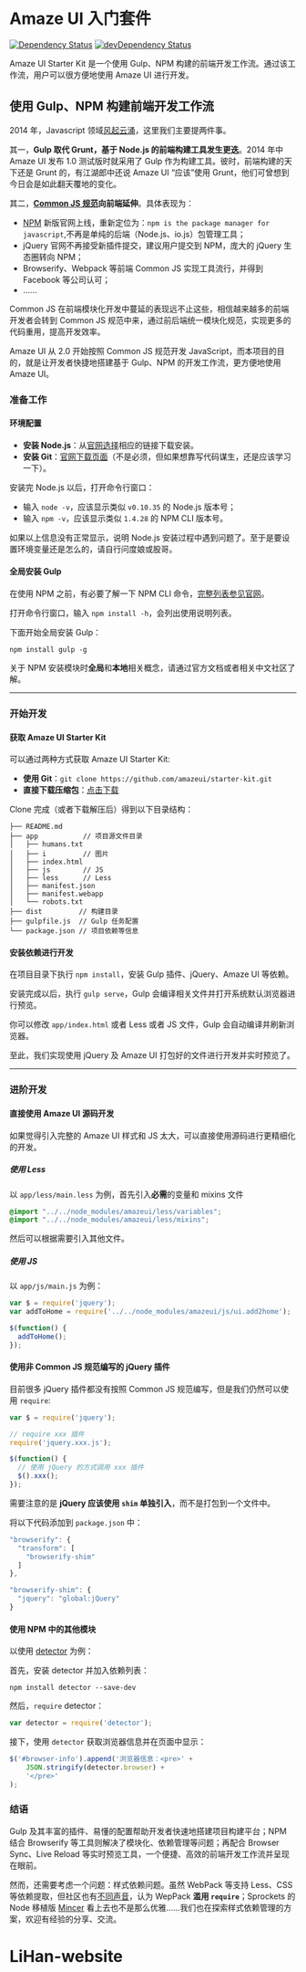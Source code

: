 # Amaze UI 入门套件

[![Dependency Status](https://img.shields.io/david/amazeui/starter-kit.svg?style=flat-square)](https://david-dm.org/amazeui/starter-kit)
[![devDependency Status](https://img.shields.io/david/dev/amazeui/starter-kit.svg?style=flat-square)](https://david-dm.org/amazeui/starter-kit#info=devDependencies)

Amaze UI Starter Kit 是一个使用 Gulp、NPM 构建的前端开发工作流。通过该工作流，用户可以很方便地使用 Amaze UI 进行开发。

## 使用 Gulp、NPM 构建前端开发工作流

2014 年，Javascript 领域[风起云涌](http://www.infoq.com/news/2014/12/javascript-review-2014)，这里我们主要提两件事。

其一，**Gulp 取代 Grunt，基于 Node.js 的前端构建工具发生更迭**。2014 年中 Amaze UI 发布 1.0 测试版时就采用了 Gulp 作为构建工具。彼时，前端构建的天下还是 Grunt 的，有江湖郎中还说 Amaze UI “应该”使用 Grunt，他们可曾想到今日会是如此翻天覆地的变化。

其二，**[Common JS 规范](http://wiki.commonjs.org/wiki/CommonJS)向前端延伸**。具体表现为：

- [NPM](https://www.npmjs.com) 新版官网上线，重新定位为：`npm is the package manager for javascript`,不再是单纯的后端（Node.js、io.js）包管理工具；
- jQuery 官网不再接受新插件提交，建议用户提交到 NPM，庞大的 jQuery 生态圈转向 NPM；
- Browserify、Webpack 等前端 Common JS 实现工具流行，并得到 Facebook 等公司认可；
- ……

Common JS 在前端模块化开发中蔓延的表现远不止这些，相信越来越多的前端开发者会转到 Common JS 规范中来，通过前后端统一模块化规范，实现更多的代码重用，提高开发效率。

Amaze UI 从 2.0 开始按照 Common JS 规范开发 JavaScript，而本项目的目的，就是让开发者快捷地搭建基于 Gulp、NPM 的开发工作流，更方便地使用 Amaze UI。

### 准备工作

#### 环境配置

- **安装 Node.js**：从[官网选择](http://nodejs.org/download/)相应的链接下载安装。
- **安装 Git**：[官网下载页面](http://git-scm.com/downloads)（不是必须，但如果想靠写代码谋生，还是应该学习一下）。

安装完 Node.js 以后，打开命令行窗口：

- 输入 `node -v`，应该显示类似 `v0.10.35` 的 Node.js 版本号；
- 输入 `npm -v`，应该显示类似 `1.4.28` 的 NPM CLI 版本号。

如果以上信息没有正常显示，说明 Node.js 安装过程中遇到问题了。至于是要设置环境变量还是怎么的，请自行问度娘或股哥。

#### 全局安装 Gulp

在使用 NPM 之前，有必要了解一下 NPM CLI 命令，[完整列表参见官网](https://docs.npmjs.com/cli/install)。

打开命令行窗口，输入 `npm install -h`，会列出使用说明列表。

下面开始全局安装 Gulp：

```
npm install gulp -g
```

关于 NPM 安装模块时**全局**和**本地**相关概念，请通过官方文档或者相关中文社区了解。

---

### 开始开发

#### 获取 Amaze UI Starter Kit

可以通过两种方式获取 Amaze UI Starter Kit:

- **使用 Git**：`git clone https://github.com/amazeui/starter-kit.git`
- **直接下载压缩包**：[点击下载](https://github.com/amazeui/starter-kit/archive/master.zip)

Clone 完成（或者下载解压后）得到以下目录结构：

```
├── README.md
├── app           // 项目源文件目录
│   ├── humans.txt
│   ├── i         // 图片
│   ├── index.html
│   ├── js        // JS
│   ├── less      // Less
│   ├── manifest.json
│   ├── manifest.webapp
│   └── robots.txt
├── dist         // 构建目录
├── gulpfile.js  // Gulp 任务配置
└── package.json // 项目依赖等信息
```

#### 安装依赖进行开发

在项目目录下执行 `npm install`，安装 Gulp 插件、jQuery、Amaze UI 等依赖。

安装完成以后，执行 `gulp serve`，Gulp 会编译相关文件并打开系统默认浏览器进行预览。

你可以修改 `app/index.html` 或者 Less 或者 JS 文件，Gulp 会自动编译并刷新浏览器。

至此，我们实现使用 jQuery 及 Amaze UI 打包好的文件进行开发并实时预览了。

---

### 进阶开发

#### 直接使用 Amaze UI 源码开发

如果觉得引入完整的 Amaze UI 样式和 JS 太大，可以直接使用源码进行更精细化的开发。

##### 使用 Less

以 `app/less/main.less` 为例，首先引入**必需**的变量和 mixins 文件

```css
@import "../../node_modules/amazeui/less/variables";
@import "../../node_modules/amazeui/less/mixins";
```

然后可以根据需要引入其他文件。

##### 使用 JS

以 `app/js/main.js` 为例：

```js
var $ = require('jquery');
var addToHome = require('../../node_modules/amazeui/js/ui.add2home');

$(function() {
  addToHome();
});
```

#### 使用非 Common JS 规范编写的 jQuery 插件

目前很多 jQuery 插件都没有按照 Common JS 规范编写，但是我们仍然可以使用 `require`:

```js
var $ = require('jquery');

// require xxx 插件
require('jquery.xxx.js');

$(function() {
  // 使用 jQuery 的方式调用 xxx 插件
  $().xxx();
});
```

需要注意的是 **jQuery 应该使用 `shim` 单独引入**，而不是打包到一个文件中。

将以下代码添加到 `package.json` 中：

```js
"browserify": {
  "transform": [
    "browserify-shim"
  ]
},

"browserify-shim": {
  "jquery": "global:jQuery"
}
```

#### 使用 NPM 中的其他模块

以使用 [detector](https://github.com/hotoo/detector) 为例：

首先，安装 detector 并加入依赖列表：

```
npm install detector --save-dev
```

然后，`require` detector：

```js
var detector = require('detector');
```

接下，使用 `detector` 获取浏览器信息并在页面中显示：

```js
$('#browser-info').append('浏览器信息：<pre>' +
    JSON.stringify(detector.browser) +
    '</pre>'
);
```

### 结语

Gulp 及其丰富的插件、易懂的配置帮助开发者快速地搭建项目构建平台；NPM 结合 Browserify 等工具则解决了模块化、依赖管理等问题；再配合 Browser Sync、Live Reload 等实时预览工具，一个便捷、高效的前端开发工作流并呈现在眼前。

然而，还需要考虑一个问题：样式依赖问题。虽然 WebPack 等支持 Less、CSS 等依赖提取，但社区也有[不同声音](http://mattdesl.svbtle.com/browserify-vs-webpack)，认为 WepPack **滥用 `require`**；Sprockets 的 Node 移植版 [Mincer](https://github.com/nodeca/mincer) 看上去也不是那么优雅……我们也在探索样式依赖管理的方案，欢迎有经验的分享、交流。
# LiHan-website
